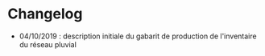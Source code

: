 # Changelog

- 04/10/2019 : description initiale du gabarit de production de l'inventaire du réseau pluvial
